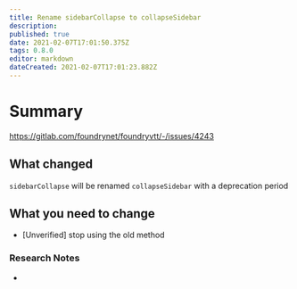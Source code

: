 ```yaml
---
title: Rename sidebarCollapse to collapseSidebar
description: 
published: true
date: 2021-02-07T17:01:50.375Z
tags: 0.8.0
editor: markdown
dateCreated: 2021-02-07T17:01:23.882Z
---
```


# Summary
https://gitlab.com/foundrynet/foundryvtt/-/issues/4243

## What changed

`sidebarCollapse` will be renamed `collapseSidebar` with a deprecation period

## What you need to change

- [Unverified] stop using the old method

### Research Notes

- 